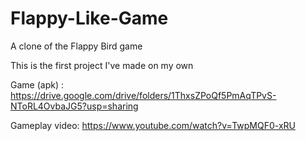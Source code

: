 # Flappy-Like-Game
A clone of the Flappy Bird game

This is the first project I've made on my own

Game (apk) : https://drive.google.com/drive/folders/1ThxsZPoQf5PmAqTPvS-NToRL4OvbaJG5?usp=sharing 

Gameplay video: https://www.youtube.com/watch?v=TwpMQF0-xRU

